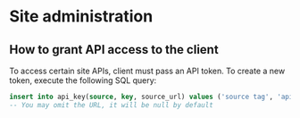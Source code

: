 Site administration
===================

How to grant API access to the client
-------------------------------------

To access certain site APIs, client must pass an API token. To create a new token,
execute the following SQL query:

```sql
insert into api_key(source, key, source_url) values ('source tag', 'api-key', 'http://url')
-- You may omit the URL, it will be null by default
```
